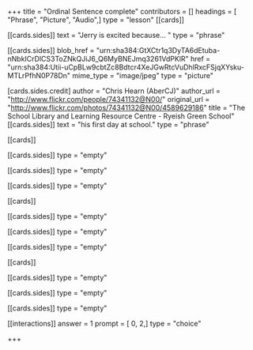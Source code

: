 +++
title = "Ordinal Sentence complete"
contributors = []
headings = [ "Phrase", "Picture", "Audio",]
type = "lesson"
[[cards]]

[[cards.sides]]
text = "Jerry is excited because... "
type = "phrase"

[[cards.sides]]
blob_href = "urn:sha384:GtXCtr1q3DyTA6dEtuba-nNbkICrDlCS3ToZNkQJiJ6_Q6MyBNEJmq3261VdPKlR"
href = "urn:sha384:Utii-uCpBLw9cbtZc8Bdtcr4XeJGwRtcVuDhlRxcFSjqXYsku-MTLrPfhN0P78Dn"
mime_type = "image/jpeg"
type = "picture"

[cards.sides.credit]
author = "Chris Hearn (AberCJ)"
author_url = "http://www.flickr.com/people/74341132@N00/"
original_url = "http://www.flickr.com/photos/74341132@N00/4589629186"
title = "The School Library and Learning Resource Centre - Ryeish Green School"
[[cards.sides]]
text = "his first day at school."
type = "phrase"

[[cards]]

[[cards.sides]]
type = "empty"

[[cards.sides]]
type = "empty"

[[cards.sides]]
type = "empty"

[[cards]]

[[cards.sides]]
type = "empty"

[[cards.sides]]
type = "empty"

[[cards.sides]]
type = "empty"

[[cards]]

[[cards.sides]]
type = "empty"

[[cards.sides]]
type = "empty"

[[cards.sides]]
type = "empty"

[[interactions]]
answer = 1
prompt = [ 0, 2,]
type = "choice"

+++
